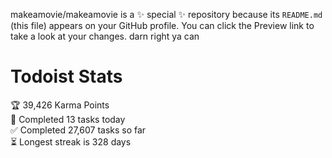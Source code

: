 makeamovie/makeamovie is a ✨ special ✨ repository because its `README.md` (this file) appears on your GitHub profile.
You can click the Preview link to take a look at your changes. darn right ya can

# Todoist Stats

<!-- TODO-IST:START -->
🏆  39,426 Karma Points           
🌸  Completed 13 tasks today           
✅  Completed 27,607 tasks so far           
⏳  Longest streak is 328 days
<!-- TODO-IST:END -->